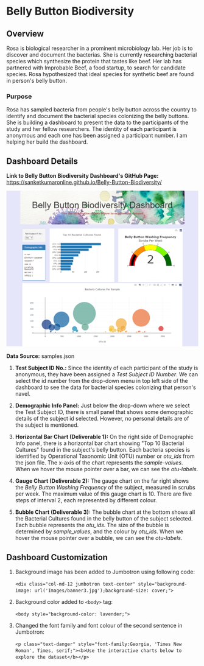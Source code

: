 # Belly Button Biodiversity

## Overview

Rosa is biological researcher in a prominent microbiology lab. Her job is to discover and document the bacterias. She is currently researching bacterial species which synthesize the protein that tastes like beef. Her lab has partnered with Improbable Beef, a food startup, to search for candidate species. Rosa hypothesized that ideal species for synthetic beef are found in person's belly button.

### Purpose

Rosa has sampled bacteria from people's belly button across the country to identify and document the bacterial species colonizing the belly buttons. She is building a dashboard to present the data to the participants of the study and her fellow researchers. The identity of each participant is anonymous and each one has been assigned a participant number. I am helping her build the dashboard.

## Dashboard Details

**Link to Belly Button Biodiversity Dashboard's GitHub Page:**
https://sanketkumaronline.github.io/Belly-Button-Biodiversity/


![Dashboard](./static/images/dashboard.png)

**Data Source:** samples.json

1. **Test Subject ID No.:** Since the identity of each participant of the study is anonymous, they have been assigned a *Test Subject ID Number*. We can select the id number from the drop-down menu in top left side of the dashboard to see the data for bacterial species colonizing that person's navel. 

2. **Demographic Info Panel:** Just below the drop-down where we select the Test Subject ID, there is small panel that shows some demographic details of the subject id selected. However, no personal details are of the subject is mentioned.

3. **Horizontal Bar Chart (Deliverable 1):** On the right side of Demographic Info panel, there is a horizontal bar chart showing "Top 10 Bacterial Cultures" found in the subject's belly button. Each bacteria species is identified by Operational Taxonomic Unit (OTU) number or *otu_ids* from the json file. The x-axis of the chart represents the *sample-values*. When we hover the mouse pointer over a bar, we can see the *otu-labels*. 

4. **Gauge Chart  (Deliverable 2):** The gauge chart on the far right shows the *Belly Button Washing Frequency* of the subject, measured in scrubs per week. The maximum value of this gauge chart is 10. There are five steps of interval 2, each represented by different colour.

5. **Bubble Chart  (Deliverable 3):** The bubble chart at the bottom shows all the Bacterial Cultures found in the belly button of the subject selected. Each bubble represents the *otu_ids*. The size of the bubble is determined by *sample_values*, and the colour by *otu_ids*. When we hover the mouse pointer over a bubble, we can see the *otu-labels*.  

## Dashboard Customization

1. Background image has been added to Jumbotron using following code:

    `<div class="col-md-12 jumbotron text-center" style="background-image: url('Images/banner3.jpg');background-size: cover;">`

2. Background color added to `<body>` tag:

    `<body style="background-color: lavender;">`

3. Changed the font family and font colour of the second sentence in Jumbotron:
    
    `<p class="text-danger" style="font-family:Georgia, 'Times New Roman', Times, serif;"><b>Use the interactive charts below to explore the dataset</b></p>`